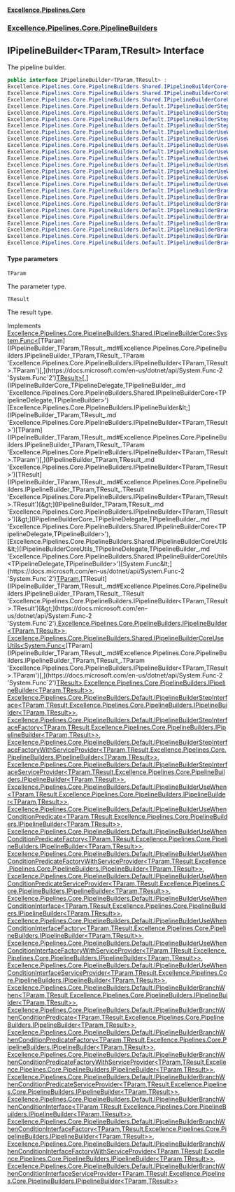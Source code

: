 #### [Excellence.Pipelines.Core](Excellence.Pipelines.md 'Excellence.Pipelines')
### [Excellence.Pipelines.Core.PipelineBuilders](Excellence.Pipelines.md#Excellence.Pipelines.Core.PipelineBuilders 'Excellence.Pipelines.Core.PipelineBuilders')

## IPipelineBuilder<TParam,TResult> Interface

The pipeline builder.

```csharp
public interface IPipelineBuilder<TParam,TResult> :
Excellence.Pipelines.Core.PipelineBuilders.Shared.IPipelineBuilderCore<System.Func<TParam, TResult>, Excellence.Pipelines.Core.PipelineBuilders.IPipelineBuilder<TParam, TResult>>,
Excellence.Pipelines.Core.PipelineBuilders.Shared.IPipelineBuilderCoreUtils<System.Func<TParam, TResult>, Excellence.Pipelines.Core.PipelineBuilders.IPipelineBuilder<TParam, TResult>>,
Excellence.Pipelines.Core.PipelineBuilders.Shared.IPipelineBuilderCoreUseUtils<System.Func<TParam, TResult>, Excellence.Pipelines.Core.PipelineBuilders.IPipelineBuilder<TParam, TResult>>,
Excellence.Pipelines.Core.PipelineBuilders.Default.IPipelineBuilderStepInterface<TParam, TResult, Excellence.Pipelines.Core.PipelineBuilders.IPipelineBuilder<TParam, TResult>>,
Excellence.Pipelines.Core.PipelineBuilders.Default.IPipelineBuilderStepInterfaceFactory<TParam, TResult, Excellence.Pipelines.Core.PipelineBuilders.IPipelineBuilder<TParam, TResult>>,
Excellence.Pipelines.Core.PipelineBuilders.Default.IPipelineBuilderStepInterfaceFactoryWithServiceProvider<TParam, TResult, Excellence.Pipelines.Core.PipelineBuilders.IPipelineBuilder<TParam, TResult>>,
Excellence.Pipelines.Core.PipelineBuilders.Default.IPipelineBuilderStepInterfaceServiceProvider<TParam, TResult, Excellence.Pipelines.Core.PipelineBuilders.IPipelineBuilder<TParam, TResult>>,
Excellence.Pipelines.Core.PipelineBuilders.Default.IPipelineBuilderUseWhen<TParam, TResult, Excellence.Pipelines.Core.PipelineBuilders.IPipelineBuilder<TParam, TResult>>,
Excellence.Pipelines.Core.PipelineBuilders.Default.IPipelineBuilderUseWhenConditionPredicate<TParam, TResult, Excellence.Pipelines.Core.PipelineBuilders.IPipelineBuilder<TParam, TResult>>,
Excellence.Pipelines.Core.PipelineBuilders.Default.IPipelineBuilderUseWhenConditionPredicateFactory<TParam, TResult, Excellence.Pipelines.Core.PipelineBuilders.IPipelineBuilder<TParam, TResult>>,
Excellence.Pipelines.Core.PipelineBuilders.Default.IPipelineBuilderUseWhenConditionPredicateFactoryWithServiceProvider<TParam, TResult, Excellence.Pipelines.Core.PipelineBuilders.IPipelineBuilder<TParam, TResult>>,
Excellence.Pipelines.Core.PipelineBuilders.Default.IPipelineBuilderUseWhenConditionPredicateServiceProvider<TParam, TResult, Excellence.Pipelines.Core.PipelineBuilders.IPipelineBuilder<TParam, TResult>>,
Excellence.Pipelines.Core.PipelineBuilders.Default.IPipelineBuilderUseWhenConditionInterface<TParam, TResult, Excellence.Pipelines.Core.PipelineBuilders.IPipelineBuilder<TParam, TResult>>,
Excellence.Pipelines.Core.PipelineBuilders.Default.IPipelineBuilderUseWhenConditionInterfaceFactory<TParam, TResult, Excellence.Pipelines.Core.PipelineBuilders.IPipelineBuilder<TParam, TResult>>,
Excellence.Pipelines.Core.PipelineBuilders.Default.IPipelineBuilderUseWhenConditionInterfaceFactoryWithServiceProvider<TParam, TResult, Excellence.Pipelines.Core.PipelineBuilders.IPipelineBuilder<TParam, TResult>>,
Excellence.Pipelines.Core.PipelineBuilders.Default.IPipelineBuilderUseWhenConditionInterfaceServiceProvider<TParam, TResult, Excellence.Pipelines.Core.PipelineBuilders.IPipelineBuilder<TParam, TResult>>,
Excellence.Pipelines.Core.PipelineBuilders.Default.IPipelineBuilderBranchWhen<TParam, TResult, Excellence.Pipelines.Core.PipelineBuilders.IPipelineBuilder<TParam, TResult>>,
Excellence.Pipelines.Core.PipelineBuilders.Default.IPipelineBuilderBranchWhenConditionPredicate<TParam, TResult, Excellence.Pipelines.Core.PipelineBuilders.IPipelineBuilder<TParam, TResult>>,
Excellence.Pipelines.Core.PipelineBuilders.Default.IPipelineBuilderBranchWhenConditionPredicateFactory<TParam, TResult, Excellence.Pipelines.Core.PipelineBuilders.IPipelineBuilder<TParam, TResult>>,
Excellence.Pipelines.Core.PipelineBuilders.Default.IPipelineBuilderBranchWhenConditionPredicateFactoryWithServiceProvider<TParam, TResult, Excellence.Pipelines.Core.PipelineBuilders.IPipelineBuilder<TParam, TResult>>,
Excellence.Pipelines.Core.PipelineBuilders.Default.IPipelineBuilderBranchWhenConditionPredicateServiceProvider<TParam, TResult, Excellence.Pipelines.Core.PipelineBuilders.IPipelineBuilder<TParam, TResult>>,
Excellence.Pipelines.Core.PipelineBuilders.Default.IPipelineBuilderBranchWhenConditionInterface<TParam, TResult, Excellence.Pipelines.Core.PipelineBuilders.IPipelineBuilder<TParam, TResult>>,
Excellence.Pipelines.Core.PipelineBuilders.Default.IPipelineBuilderBranchWhenConditionInterfaceFactory<TParam, TResult, Excellence.Pipelines.Core.PipelineBuilders.IPipelineBuilder<TParam, TResult>>,
Excellence.Pipelines.Core.PipelineBuilders.Default.IPipelineBuilderBranchWhenConditionInterfaceFactoryWithServiceProvider<TParam, TResult, Excellence.Pipelines.Core.PipelineBuilders.IPipelineBuilder<TParam, TResult>>,
Excellence.Pipelines.Core.PipelineBuilders.Default.IPipelineBuilderBranchWhenConditionInterfaceServiceProvider<TParam, TResult, Excellence.Pipelines.Core.PipelineBuilders.IPipelineBuilder<TParam, TResult>>
```
#### Type parameters

<a name='Excellence.Pipelines.Core.PipelineBuilders.IPipelineBuilder_TParam,TResult_.TParam'></a>

`TParam`

The parameter type.

<a name='Excellence.Pipelines.Core.PipelineBuilders.IPipelineBuilder_TParam,TResult_.TResult'></a>

`TResult`

The result type.

Implements [Excellence.Pipelines.Core.PipelineBuilders.Shared.IPipelineBuilderCore&lt;](IPipelineBuilderCore_TPipelineDelegate,TPipelineBuilder_.md 'Excellence.Pipelines.Core.PipelineBuilders.Shared.IPipelineBuilderCore<TPipelineDelegate,TPipelineBuilder>')[System.Func&lt;](https://docs.microsoft.com/en-us/dotnet/api/System.Func-2 'System.Func`2')[TParam](IPipelineBuilder_TParam,TResult_.md#Excellence.Pipelines.Core.PipelineBuilders.IPipelineBuilder_TParam,TResult_.TParam 'Excellence.Pipelines.Core.PipelineBuilders.IPipelineBuilder<TParam,TResult>.TParam')[,](https://docs.microsoft.com/en-us/dotnet/api/System.Func-2 'System.Func`2')[TResult](IPipelineBuilder_TParam,TResult_.md#Excellence.Pipelines.Core.PipelineBuilders.IPipelineBuilder_TParam,TResult_.TResult 'Excellence.Pipelines.Core.PipelineBuilders.IPipelineBuilder<TParam,TResult>.TResult')[&gt;](https://docs.microsoft.com/en-us/dotnet/api/System.Func-2 'System.Func`2')[,](IPipelineBuilderCore_TPipelineDelegate,TPipelineBuilder_.md 'Excellence.Pipelines.Core.PipelineBuilders.Shared.IPipelineBuilderCore<TPipelineDelegate,TPipelineBuilder>')[Excellence.Pipelines.Core.PipelineBuilders.IPipelineBuilder&lt;](IPipelineBuilder_TParam,TResult_.md 'Excellence.Pipelines.Core.PipelineBuilders.IPipelineBuilder<TParam,TResult>')[TParam](IPipelineBuilder_TParam,TResult_.md#Excellence.Pipelines.Core.PipelineBuilders.IPipelineBuilder_TParam,TResult_.TParam 'Excellence.Pipelines.Core.PipelineBuilders.IPipelineBuilder<TParam,TResult>.TParam')[,](IPipelineBuilder_TParam,TResult_.md 'Excellence.Pipelines.Core.PipelineBuilders.IPipelineBuilder<TParam,TResult>')[TResult](IPipelineBuilder_TParam,TResult_.md#Excellence.Pipelines.Core.PipelineBuilders.IPipelineBuilder_TParam,TResult_.TResult 'Excellence.Pipelines.Core.PipelineBuilders.IPipelineBuilder<TParam,TResult>.TResult')[&gt;](IPipelineBuilder_TParam,TResult_.md 'Excellence.Pipelines.Core.PipelineBuilders.IPipelineBuilder<TParam,TResult>')[&gt;](IPipelineBuilderCore_TPipelineDelegate,TPipelineBuilder_.md 'Excellence.Pipelines.Core.PipelineBuilders.Shared.IPipelineBuilderCore<TPipelineDelegate,TPipelineBuilder>'), [Excellence.Pipelines.Core.PipelineBuilders.Shared.IPipelineBuilderCoreUtils&lt;](IPipelineBuilderCoreUtils_TPipelineDelegate,TPipelineBuilder_.md 'Excellence.Pipelines.Core.PipelineBuilders.Shared.IPipelineBuilderCoreUtils<TPipelineDelegate,TPipelineBuilder>')[System.Func&lt;](https://docs.microsoft.com/en-us/dotnet/api/System.Func-2 'System.Func`2')[TParam](IPipelineBuilder_TParam,TResult_.md#Excellence.Pipelines.Core.PipelineBuilders.IPipelineBuilder_TParam,TResult_.TParam 'Excellence.Pipelines.Core.PipelineBuilders.IPipelineBuilder<TParam,TResult>.TParam')[,](https://docs.microsoft.com/en-us/dotnet/api/System.Func-2 'System.Func`2')[TResult](IPipelineBuilder_TParam,TResult_.md#Excellence.Pipelines.Core.PipelineBuilders.IPipelineBuilder_TParam,TResult_.TResult 'Excellence.Pipelines.Core.PipelineBuilders.IPipelineBuilder<TParam,TResult>.TResult')[&gt;](https://docs.microsoft.com/en-us/dotnet/api/System.Func-2 'System.Func`2')[,](IPipelineBuilderCoreUtils_TPipelineDelegate,TPipelineBuilder_.md 'Excellence.Pipelines.Core.PipelineBuilders.Shared.IPipelineBuilderCoreUtils<TPipelineDelegate,TPipelineBuilder>')[Excellence.Pipelines.Core.PipelineBuilders.IPipelineBuilder&lt;](IPipelineBuilder_TParam,TResult_.md 'Excellence.Pipelines.Core.PipelineBuilders.IPipelineBuilder<TParam,TResult>')[TParam](IPipelineBuilder_TParam,TResult_.md#Excellence.Pipelines.Core.PipelineBuilders.IPipelineBuilder_TParam,TResult_.TParam 'Excellence.Pipelines.Core.PipelineBuilders.IPipelineBuilder<TParam,TResult>.TParam')[,](IPipelineBuilder_TParam,TResult_.md 'Excellence.Pipelines.Core.PipelineBuilders.IPipelineBuilder<TParam,TResult>')[TResult](IPipelineBuilder_TParam,TResult_.md#Excellence.Pipelines.Core.PipelineBuilders.IPipelineBuilder_TParam,TResult_.TResult 'Excellence.Pipelines.Core.PipelineBuilders.IPipelineBuilder<TParam,TResult>.TResult')[&gt;](IPipelineBuilder_TParam,TResult_.md 'Excellence.Pipelines.Core.PipelineBuilders.IPipelineBuilder<TParam,TResult>')[&gt;](IPipelineBuilderCoreUtils_TPipelineDelegate,TPipelineBuilder_.md 'Excellence.Pipelines.Core.PipelineBuilders.Shared.IPipelineBuilderCoreUtils<TPipelineDelegate,TPipelineBuilder>'), [Excellence.Pipelines.Core.PipelineBuilders.Shared.IPipelineBuilderCoreUseUtils&lt;](IPipelineBuilderCoreUseUtils_TPipelineDelegate,TPipelineBuilder_.md 'Excellence.Pipelines.Core.PipelineBuilders.Shared.IPipelineBuilderCoreUseUtils<TPipelineDelegate,TPipelineBuilder>')[System.Func&lt;](https://docs.microsoft.com/en-us/dotnet/api/System.Func-2 'System.Func`2')[TParam](IPipelineBuilder_TParam,TResult_.md#Excellence.Pipelines.Core.PipelineBuilders.IPipelineBuilder_TParam,TResult_.TParam 'Excellence.Pipelines.Core.PipelineBuilders.IPipelineBuilder<TParam,TResult>.TParam')[,](https://docs.microsoft.com/en-us/dotnet/api/System.Func-2 'System.Func`2')[TResult](IPipelineBuilder_TParam,TResult_.md#Excellence.Pipelines.Core.PipelineBuilders.IPipelineBuilder_TParam,TResult_.TResult 'Excellence.Pipelines.Core.PipelineBuilders.IPipelineBuilder<TParam,TResult>.TResult')[&gt;](https://docs.microsoft.com/en-us/dotnet/api/System.Func-2 'System.Func`2')[,](IPipelineBuilderCoreUseUtils_TPipelineDelegate,TPipelineBuilder_.md 'Excellence.Pipelines.Core.PipelineBuilders.Shared.IPipelineBuilderCoreUseUtils<TPipelineDelegate,TPipelineBuilder>')[Excellence.Pipelines.Core.PipelineBuilders.IPipelineBuilder&lt;](IPipelineBuilder_TParam,TResult_.md 'Excellence.Pipelines.Core.PipelineBuilders.IPipelineBuilder<TParam,TResult>')[TParam](IPipelineBuilder_TParam,TResult_.md#Excellence.Pipelines.Core.PipelineBuilders.IPipelineBuilder_TParam,TResult_.TParam 'Excellence.Pipelines.Core.PipelineBuilders.IPipelineBuilder<TParam,TResult>.TParam')[,](IPipelineBuilder_TParam,TResult_.md 'Excellence.Pipelines.Core.PipelineBuilders.IPipelineBuilder<TParam,TResult>')[TResult](IPipelineBuilder_TParam,TResult_.md#Excellence.Pipelines.Core.PipelineBuilders.IPipelineBuilder_TParam,TResult_.TResult 'Excellence.Pipelines.Core.PipelineBuilders.IPipelineBuilder<TParam,TResult>.TResult')[&gt;](IPipelineBuilder_TParam,TResult_.md 'Excellence.Pipelines.Core.PipelineBuilders.IPipelineBuilder<TParam,TResult>')[&gt;](IPipelineBuilderCoreUseUtils_TPipelineDelegate,TPipelineBuilder_.md 'Excellence.Pipelines.Core.PipelineBuilders.Shared.IPipelineBuilderCoreUseUtils<TPipelineDelegate,TPipelineBuilder>'), [Excellence.Pipelines.Core.PipelineBuilders.Default.IPipelineBuilderStepInterface&lt;](IPipelineBuilderStepInterface_TParam,TResult,TPipelineBuilder_.md 'Excellence.Pipelines.Core.PipelineBuilders.Default.IPipelineBuilderStepInterface<TParam,TResult,TPipelineBuilder>')[TParam](IPipelineBuilder_TParam,TResult_.md#Excellence.Pipelines.Core.PipelineBuilders.IPipelineBuilder_TParam,TResult_.TParam 'Excellence.Pipelines.Core.PipelineBuilders.IPipelineBuilder<TParam,TResult>.TParam')[,](IPipelineBuilderStepInterface_TParam,TResult,TPipelineBuilder_.md 'Excellence.Pipelines.Core.PipelineBuilders.Default.IPipelineBuilderStepInterface<TParam,TResult,TPipelineBuilder>')[TResult](IPipelineBuilder_TParam,TResult_.md#Excellence.Pipelines.Core.PipelineBuilders.IPipelineBuilder_TParam,TResult_.TResult 'Excellence.Pipelines.Core.PipelineBuilders.IPipelineBuilder<TParam,TResult>.TResult')[,](IPipelineBuilderStepInterface_TParam,TResult,TPipelineBuilder_.md 'Excellence.Pipelines.Core.PipelineBuilders.Default.IPipelineBuilderStepInterface<TParam,TResult,TPipelineBuilder>')[Excellence.Pipelines.Core.PipelineBuilders.IPipelineBuilder&lt;](IPipelineBuilder_TParam,TResult_.md 'Excellence.Pipelines.Core.PipelineBuilders.IPipelineBuilder<TParam,TResult>')[TParam](IPipelineBuilder_TParam,TResult_.md#Excellence.Pipelines.Core.PipelineBuilders.IPipelineBuilder_TParam,TResult_.TParam 'Excellence.Pipelines.Core.PipelineBuilders.IPipelineBuilder<TParam,TResult>.TParam')[,](IPipelineBuilder_TParam,TResult_.md 'Excellence.Pipelines.Core.PipelineBuilders.IPipelineBuilder<TParam,TResult>')[TResult](IPipelineBuilder_TParam,TResult_.md#Excellence.Pipelines.Core.PipelineBuilders.IPipelineBuilder_TParam,TResult_.TResult 'Excellence.Pipelines.Core.PipelineBuilders.IPipelineBuilder<TParam,TResult>.TResult')[&gt;](IPipelineBuilder_TParam,TResult_.md 'Excellence.Pipelines.Core.PipelineBuilders.IPipelineBuilder<TParam,TResult>')[&gt;](IPipelineBuilderStepInterface_TParam,TResult,TPipelineBuilder_.md 'Excellence.Pipelines.Core.PipelineBuilders.Default.IPipelineBuilderStepInterface<TParam,TResult,TPipelineBuilder>'), [Excellence.Pipelines.Core.PipelineBuilders.Default.IPipelineBuilderStepInterfaceFactory&lt;](IPipelineBuilderStepInterfaceFactory_TParam,TResult,TPipelineBuilder_.md 'Excellence.Pipelines.Core.PipelineBuilders.Default.IPipelineBuilderStepInterfaceFactory<TParam,TResult,TPipelineBuilder>')[TParam](IPipelineBuilder_TParam,TResult_.md#Excellence.Pipelines.Core.PipelineBuilders.IPipelineBuilder_TParam,TResult_.TParam 'Excellence.Pipelines.Core.PipelineBuilders.IPipelineBuilder<TParam,TResult>.TParam')[,](IPipelineBuilderStepInterfaceFactory_TParam,TResult,TPipelineBuilder_.md 'Excellence.Pipelines.Core.PipelineBuilders.Default.IPipelineBuilderStepInterfaceFactory<TParam,TResult,TPipelineBuilder>')[TResult](IPipelineBuilder_TParam,TResult_.md#Excellence.Pipelines.Core.PipelineBuilders.IPipelineBuilder_TParam,TResult_.TResult 'Excellence.Pipelines.Core.PipelineBuilders.IPipelineBuilder<TParam,TResult>.TResult')[,](IPipelineBuilderStepInterfaceFactory_TParam,TResult,TPipelineBuilder_.md 'Excellence.Pipelines.Core.PipelineBuilders.Default.IPipelineBuilderStepInterfaceFactory<TParam,TResult,TPipelineBuilder>')[Excellence.Pipelines.Core.PipelineBuilders.IPipelineBuilder&lt;](IPipelineBuilder_TParam,TResult_.md 'Excellence.Pipelines.Core.PipelineBuilders.IPipelineBuilder<TParam,TResult>')[TParam](IPipelineBuilder_TParam,TResult_.md#Excellence.Pipelines.Core.PipelineBuilders.IPipelineBuilder_TParam,TResult_.TParam 'Excellence.Pipelines.Core.PipelineBuilders.IPipelineBuilder<TParam,TResult>.TParam')[,](IPipelineBuilder_TParam,TResult_.md 'Excellence.Pipelines.Core.PipelineBuilders.IPipelineBuilder<TParam,TResult>')[TResult](IPipelineBuilder_TParam,TResult_.md#Excellence.Pipelines.Core.PipelineBuilders.IPipelineBuilder_TParam,TResult_.TResult 'Excellence.Pipelines.Core.PipelineBuilders.IPipelineBuilder<TParam,TResult>.TResult')[&gt;](IPipelineBuilder_TParam,TResult_.md 'Excellence.Pipelines.Core.PipelineBuilders.IPipelineBuilder<TParam,TResult>')[&gt;](IPipelineBuilderStepInterfaceFactory_TParam,TResult,TPipelineBuilder_.md 'Excellence.Pipelines.Core.PipelineBuilders.Default.IPipelineBuilderStepInterfaceFactory<TParam,TResult,TPipelineBuilder>'), [Excellence.Pipelines.Core.PipelineBuilders.Default.IPipelineBuilderStepInterfaceFactoryWithServiceProvider&lt;](IPipelineBuilderStepInterfaceFactoryWithServiceProvider_TParam,TResult,TPipelineBuilder_.md 'Excellence.Pipelines.Core.PipelineBuilders.Default.IPipelineBuilderStepInterfaceFactoryWithServiceProvider<TParam,TResult,TPipelineBuilder>')[TParam](IPipelineBuilder_TParam,TResult_.md#Excellence.Pipelines.Core.PipelineBuilders.IPipelineBuilder_TParam,TResult_.TParam 'Excellence.Pipelines.Core.PipelineBuilders.IPipelineBuilder<TParam,TResult>.TParam')[,](IPipelineBuilderStepInterfaceFactoryWithServiceProvider_TParam,TResult,TPipelineBuilder_.md 'Excellence.Pipelines.Core.PipelineBuilders.Default.IPipelineBuilderStepInterfaceFactoryWithServiceProvider<TParam,TResult,TPipelineBuilder>')[TResult](IPipelineBuilder_TParam,TResult_.md#Excellence.Pipelines.Core.PipelineBuilders.IPipelineBuilder_TParam,TResult_.TResult 'Excellence.Pipelines.Core.PipelineBuilders.IPipelineBuilder<TParam,TResult>.TResult')[,](IPipelineBuilderStepInterfaceFactoryWithServiceProvider_TParam,TResult,TPipelineBuilder_.md 'Excellence.Pipelines.Core.PipelineBuilders.Default.IPipelineBuilderStepInterfaceFactoryWithServiceProvider<TParam,TResult,TPipelineBuilder>')[Excellence.Pipelines.Core.PipelineBuilders.IPipelineBuilder&lt;](IPipelineBuilder_TParam,TResult_.md 'Excellence.Pipelines.Core.PipelineBuilders.IPipelineBuilder<TParam,TResult>')[TParam](IPipelineBuilder_TParam,TResult_.md#Excellence.Pipelines.Core.PipelineBuilders.IPipelineBuilder_TParam,TResult_.TParam 'Excellence.Pipelines.Core.PipelineBuilders.IPipelineBuilder<TParam,TResult>.TParam')[,](IPipelineBuilder_TParam,TResult_.md 'Excellence.Pipelines.Core.PipelineBuilders.IPipelineBuilder<TParam,TResult>')[TResult](IPipelineBuilder_TParam,TResult_.md#Excellence.Pipelines.Core.PipelineBuilders.IPipelineBuilder_TParam,TResult_.TResult 'Excellence.Pipelines.Core.PipelineBuilders.IPipelineBuilder<TParam,TResult>.TResult')[&gt;](IPipelineBuilder_TParam,TResult_.md 'Excellence.Pipelines.Core.PipelineBuilders.IPipelineBuilder<TParam,TResult>')[&gt;](IPipelineBuilderStepInterfaceFactoryWithServiceProvider_TParam,TResult,TPipelineBuilder_.md 'Excellence.Pipelines.Core.PipelineBuilders.Default.IPipelineBuilderStepInterfaceFactoryWithServiceProvider<TParam,TResult,TPipelineBuilder>'), [Excellence.Pipelines.Core.PipelineBuilders.Default.IPipelineBuilderStepInterfaceServiceProvider&lt;](IPipelineBuilderStepInterfaceServiceProvider_TParam,TResult,TPipelineBuilder_.md 'Excellence.Pipelines.Core.PipelineBuilders.Default.IPipelineBuilderStepInterfaceServiceProvider<TParam,TResult,TPipelineBuilder>')[TParam](IPipelineBuilder_TParam,TResult_.md#Excellence.Pipelines.Core.PipelineBuilders.IPipelineBuilder_TParam,TResult_.TParam 'Excellence.Pipelines.Core.PipelineBuilders.IPipelineBuilder<TParam,TResult>.TParam')[,](IPipelineBuilderStepInterfaceServiceProvider_TParam,TResult,TPipelineBuilder_.md 'Excellence.Pipelines.Core.PipelineBuilders.Default.IPipelineBuilderStepInterfaceServiceProvider<TParam,TResult,TPipelineBuilder>')[TResult](IPipelineBuilder_TParam,TResult_.md#Excellence.Pipelines.Core.PipelineBuilders.IPipelineBuilder_TParam,TResult_.TResult 'Excellence.Pipelines.Core.PipelineBuilders.IPipelineBuilder<TParam,TResult>.TResult')[,](IPipelineBuilderStepInterfaceServiceProvider_TParam,TResult,TPipelineBuilder_.md 'Excellence.Pipelines.Core.PipelineBuilders.Default.IPipelineBuilderStepInterfaceServiceProvider<TParam,TResult,TPipelineBuilder>')[Excellence.Pipelines.Core.PipelineBuilders.IPipelineBuilder&lt;](IPipelineBuilder_TParam,TResult_.md 'Excellence.Pipelines.Core.PipelineBuilders.IPipelineBuilder<TParam,TResult>')[TParam](IPipelineBuilder_TParam,TResult_.md#Excellence.Pipelines.Core.PipelineBuilders.IPipelineBuilder_TParam,TResult_.TParam 'Excellence.Pipelines.Core.PipelineBuilders.IPipelineBuilder<TParam,TResult>.TParam')[,](IPipelineBuilder_TParam,TResult_.md 'Excellence.Pipelines.Core.PipelineBuilders.IPipelineBuilder<TParam,TResult>')[TResult](IPipelineBuilder_TParam,TResult_.md#Excellence.Pipelines.Core.PipelineBuilders.IPipelineBuilder_TParam,TResult_.TResult 'Excellence.Pipelines.Core.PipelineBuilders.IPipelineBuilder<TParam,TResult>.TResult')[&gt;](IPipelineBuilder_TParam,TResult_.md 'Excellence.Pipelines.Core.PipelineBuilders.IPipelineBuilder<TParam,TResult>')[&gt;](IPipelineBuilderStepInterfaceServiceProvider_TParam,TResult,TPipelineBuilder_.md 'Excellence.Pipelines.Core.PipelineBuilders.Default.IPipelineBuilderStepInterfaceServiceProvider<TParam,TResult,TPipelineBuilder>'), [Excellence.Pipelines.Core.PipelineBuilders.Default.IPipelineBuilderUseWhen&lt;](IPipelineBuilderUseWhen_TParam,TResult,TPipelineBuilder_.md 'Excellence.Pipelines.Core.PipelineBuilders.Default.IPipelineBuilderUseWhen<TParam,TResult,TPipelineBuilder>')[TParam](IPipelineBuilder_TParam,TResult_.md#Excellence.Pipelines.Core.PipelineBuilders.IPipelineBuilder_TParam,TResult_.TParam 'Excellence.Pipelines.Core.PipelineBuilders.IPipelineBuilder<TParam,TResult>.TParam')[,](IPipelineBuilderUseWhen_TParam,TResult,TPipelineBuilder_.md 'Excellence.Pipelines.Core.PipelineBuilders.Default.IPipelineBuilderUseWhen<TParam,TResult,TPipelineBuilder>')[TResult](IPipelineBuilder_TParam,TResult_.md#Excellence.Pipelines.Core.PipelineBuilders.IPipelineBuilder_TParam,TResult_.TResult 'Excellence.Pipelines.Core.PipelineBuilders.IPipelineBuilder<TParam,TResult>.TResult')[,](IPipelineBuilderUseWhen_TParam,TResult,TPipelineBuilder_.md 'Excellence.Pipelines.Core.PipelineBuilders.Default.IPipelineBuilderUseWhen<TParam,TResult,TPipelineBuilder>')[Excellence.Pipelines.Core.PipelineBuilders.IPipelineBuilder&lt;](IPipelineBuilder_TParam,TResult_.md 'Excellence.Pipelines.Core.PipelineBuilders.IPipelineBuilder<TParam,TResult>')[TParam](IPipelineBuilder_TParam,TResult_.md#Excellence.Pipelines.Core.PipelineBuilders.IPipelineBuilder_TParam,TResult_.TParam 'Excellence.Pipelines.Core.PipelineBuilders.IPipelineBuilder<TParam,TResult>.TParam')[,](IPipelineBuilder_TParam,TResult_.md 'Excellence.Pipelines.Core.PipelineBuilders.IPipelineBuilder<TParam,TResult>')[TResult](IPipelineBuilder_TParam,TResult_.md#Excellence.Pipelines.Core.PipelineBuilders.IPipelineBuilder_TParam,TResult_.TResult 'Excellence.Pipelines.Core.PipelineBuilders.IPipelineBuilder<TParam,TResult>.TResult')[&gt;](IPipelineBuilder_TParam,TResult_.md 'Excellence.Pipelines.Core.PipelineBuilders.IPipelineBuilder<TParam,TResult>')[&gt;](IPipelineBuilderUseWhen_TParam,TResult,TPipelineBuilder_.md 'Excellence.Pipelines.Core.PipelineBuilders.Default.IPipelineBuilderUseWhen<TParam,TResult,TPipelineBuilder>'), [Excellence.Pipelines.Core.PipelineBuilders.Default.IPipelineBuilderUseWhenConditionPredicate&lt;](IPipelineBuilderUseWhenConditionPredicate_TParam,TResult,TPipelineBuilder_.md 'Excellence.Pipelines.Core.PipelineBuilders.Default.IPipelineBuilderUseWhenConditionPredicate<TParam,TResult,TPipelineBuilder>')[TParam](IPipelineBuilder_TParam,TResult_.md#Excellence.Pipelines.Core.PipelineBuilders.IPipelineBuilder_TParam,TResult_.TParam 'Excellence.Pipelines.Core.PipelineBuilders.IPipelineBuilder<TParam,TResult>.TParam')[,](IPipelineBuilderUseWhenConditionPredicate_TParam,TResult,TPipelineBuilder_.md 'Excellence.Pipelines.Core.PipelineBuilders.Default.IPipelineBuilderUseWhenConditionPredicate<TParam,TResult,TPipelineBuilder>')[TResult](IPipelineBuilder_TParam,TResult_.md#Excellence.Pipelines.Core.PipelineBuilders.IPipelineBuilder_TParam,TResult_.TResult 'Excellence.Pipelines.Core.PipelineBuilders.IPipelineBuilder<TParam,TResult>.TResult')[,](IPipelineBuilderUseWhenConditionPredicate_TParam,TResult,TPipelineBuilder_.md 'Excellence.Pipelines.Core.PipelineBuilders.Default.IPipelineBuilderUseWhenConditionPredicate<TParam,TResult,TPipelineBuilder>')[Excellence.Pipelines.Core.PipelineBuilders.IPipelineBuilder&lt;](IPipelineBuilder_TParam,TResult_.md 'Excellence.Pipelines.Core.PipelineBuilders.IPipelineBuilder<TParam,TResult>')[TParam](IPipelineBuilder_TParam,TResult_.md#Excellence.Pipelines.Core.PipelineBuilders.IPipelineBuilder_TParam,TResult_.TParam 'Excellence.Pipelines.Core.PipelineBuilders.IPipelineBuilder<TParam,TResult>.TParam')[,](IPipelineBuilder_TParam,TResult_.md 'Excellence.Pipelines.Core.PipelineBuilders.IPipelineBuilder<TParam,TResult>')[TResult](IPipelineBuilder_TParam,TResult_.md#Excellence.Pipelines.Core.PipelineBuilders.IPipelineBuilder_TParam,TResult_.TResult 'Excellence.Pipelines.Core.PipelineBuilders.IPipelineBuilder<TParam,TResult>.TResult')[&gt;](IPipelineBuilder_TParam,TResult_.md 'Excellence.Pipelines.Core.PipelineBuilders.IPipelineBuilder<TParam,TResult>')[&gt;](IPipelineBuilderUseWhenConditionPredicate_TParam,TResult,TPipelineBuilder_.md 'Excellence.Pipelines.Core.PipelineBuilders.Default.IPipelineBuilderUseWhenConditionPredicate<TParam,TResult,TPipelineBuilder>'), [Excellence.Pipelines.Core.PipelineBuilders.Default.IPipelineBuilderUseWhenConditionPredicateFactory&lt;](IPipelineBuilderUseWhenConditionPredicateFactory_TParam,TResult,TPipelineBuilder_.md 'Excellence.Pipelines.Core.PipelineBuilders.Default.IPipelineBuilderUseWhenConditionPredicateFactory<TParam,TResult,TPipelineBuilder>')[TParam](IPipelineBuilder_TParam,TResult_.md#Excellence.Pipelines.Core.PipelineBuilders.IPipelineBuilder_TParam,TResult_.TParam 'Excellence.Pipelines.Core.PipelineBuilders.IPipelineBuilder<TParam,TResult>.TParam')[,](IPipelineBuilderUseWhenConditionPredicateFactory_TParam,TResult,TPipelineBuilder_.md 'Excellence.Pipelines.Core.PipelineBuilders.Default.IPipelineBuilderUseWhenConditionPredicateFactory<TParam,TResult,TPipelineBuilder>')[TResult](IPipelineBuilder_TParam,TResult_.md#Excellence.Pipelines.Core.PipelineBuilders.IPipelineBuilder_TParam,TResult_.TResult 'Excellence.Pipelines.Core.PipelineBuilders.IPipelineBuilder<TParam,TResult>.TResult')[,](IPipelineBuilderUseWhenConditionPredicateFactory_TParam,TResult,TPipelineBuilder_.md 'Excellence.Pipelines.Core.PipelineBuilders.Default.IPipelineBuilderUseWhenConditionPredicateFactory<TParam,TResult,TPipelineBuilder>')[Excellence.Pipelines.Core.PipelineBuilders.IPipelineBuilder&lt;](IPipelineBuilder_TParam,TResult_.md 'Excellence.Pipelines.Core.PipelineBuilders.IPipelineBuilder<TParam,TResult>')[TParam](IPipelineBuilder_TParam,TResult_.md#Excellence.Pipelines.Core.PipelineBuilders.IPipelineBuilder_TParam,TResult_.TParam 'Excellence.Pipelines.Core.PipelineBuilders.IPipelineBuilder<TParam,TResult>.TParam')[,](IPipelineBuilder_TParam,TResult_.md 'Excellence.Pipelines.Core.PipelineBuilders.IPipelineBuilder<TParam,TResult>')[TResult](IPipelineBuilder_TParam,TResult_.md#Excellence.Pipelines.Core.PipelineBuilders.IPipelineBuilder_TParam,TResult_.TResult 'Excellence.Pipelines.Core.PipelineBuilders.IPipelineBuilder<TParam,TResult>.TResult')[&gt;](IPipelineBuilder_TParam,TResult_.md 'Excellence.Pipelines.Core.PipelineBuilders.IPipelineBuilder<TParam,TResult>')[&gt;](IPipelineBuilderUseWhenConditionPredicateFactory_TParam,TResult,TPipelineBuilder_.md 'Excellence.Pipelines.Core.PipelineBuilders.Default.IPipelineBuilderUseWhenConditionPredicateFactory<TParam,TResult,TPipelineBuilder>'), [Excellence.Pipelines.Core.PipelineBuilders.Default.IPipelineBuilderUseWhenConditionPredicateFactoryWithServiceProvider&lt;](IPipelineBuilderUseWhenConditionPredicateFactoryWithServiceProvider_TParam,TResult,TPipelineBuilder_.md 'Excellence.Pipelines.Core.PipelineBuilders.Default.IPipelineBuilderUseWhenConditionPredicateFactoryWithServiceProvider<TParam,TResult,TPipelineBuilder>')[TParam](IPipelineBuilder_TParam,TResult_.md#Excellence.Pipelines.Core.PipelineBuilders.IPipelineBuilder_TParam,TResult_.TParam 'Excellence.Pipelines.Core.PipelineBuilders.IPipelineBuilder<TParam,TResult>.TParam')[,](IPipelineBuilderUseWhenConditionPredicateFactoryWithServiceProvider_TParam,TResult,TPipelineBuilder_.md 'Excellence.Pipelines.Core.PipelineBuilders.Default.IPipelineBuilderUseWhenConditionPredicateFactoryWithServiceProvider<TParam,TResult,TPipelineBuilder>')[TResult](IPipelineBuilder_TParam,TResult_.md#Excellence.Pipelines.Core.PipelineBuilders.IPipelineBuilder_TParam,TResult_.TResult 'Excellence.Pipelines.Core.PipelineBuilders.IPipelineBuilder<TParam,TResult>.TResult')[,](IPipelineBuilderUseWhenConditionPredicateFactoryWithServiceProvider_TParam,TResult,TPipelineBuilder_.md 'Excellence.Pipelines.Core.PipelineBuilders.Default.IPipelineBuilderUseWhenConditionPredicateFactoryWithServiceProvider<TParam,TResult,TPipelineBuilder>')[Excellence.Pipelines.Core.PipelineBuilders.IPipelineBuilder&lt;](IPipelineBuilder_TParam,TResult_.md 'Excellence.Pipelines.Core.PipelineBuilders.IPipelineBuilder<TParam,TResult>')[TParam](IPipelineBuilder_TParam,TResult_.md#Excellence.Pipelines.Core.PipelineBuilders.IPipelineBuilder_TParam,TResult_.TParam 'Excellence.Pipelines.Core.PipelineBuilders.IPipelineBuilder<TParam,TResult>.TParam')[,](IPipelineBuilder_TParam,TResult_.md 'Excellence.Pipelines.Core.PipelineBuilders.IPipelineBuilder<TParam,TResult>')[TResult](IPipelineBuilder_TParam,TResult_.md#Excellence.Pipelines.Core.PipelineBuilders.IPipelineBuilder_TParam,TResult_.TResult 'Excellence.Pipelines.Core.PipelineBuilders.IPipelineBuilder<TParam,TResult>.TResult')[&gt;](IPipelineBuilder_TParam,TResult_.md 'Excellence.Pipelines.Core.PipelineBuilders.IPipelineBuilder<TParam,TResult>')[&gt;](IPipelineBuilderUseWhenConditionPredicateFactoryWithServiceProvider_TParam,TResult,TPipelineBuilder_.md 'Excellence.Pipelines.Core.PipelineBuilders.Default.IPipelineBuilderUseWhenConditionPredicateFactoryWithServiceProvider<TParam,TResult,TPipelineBuilder>'), [Excellence.Pipelines.Core.PipelineBuilders.Default.IPipelineBuilderUseWhenConditionPredicateServiceProvider&lt;](IPipelineBuilderUseWhenConditionPredicateServiceProvider_TParam,TResult,TPipelineBuilder_.md 'Excellence.Pipelines.Core.PipelineBuilders.Default.IPipelineBuilderUseWhenConditionPredicateServiceProvider<TParam,TResult,TPipelineBuilder>')[TParam](IPipelineBuilder_TParam,TResult_.md#Excellence.Pipelines.Core.PipelineBuilders.IPipelineBuilder_TParam,TResult_.TParam 'Excellence.Pipelines.Core.PipelineBuilders.IPipelineBuilder<TParam,TResult>.TParam')[,](IPipelineBuilderUseWhenConditionPredicateServiceProvider_TParam,TResult,TPipelineBuilder_.md 'Excellence.Pipelines.Core.PipelineBuilders.Default.IPipelineBuilderUseWhenConditionPredicateServiceProvider<TParam,TResult,TPipelineBuilder>')[TResult](IPipelineBuilder_TParam,TResult_.md#Excellence.Pipelines.Core.PipelineBuilders.IPipelineBuilder_TParam,TResult_.TResult 'Excellence.Pipelines.Core.PipelineBuilders.IPipelineBuilder<TParam,TResult>.TResult')[,](IPipelineBuilderUseWhenConditionPredicateServiceProvider_TParam,TResult,TPipelineBuilder_.md 'Excellence.Pipelines.Core.PipelineBuilders.Default.IPipelineBuilderUseWhenConditionPredicateServiceProvider<TParam,TResult,TPipelineBuilder>')[Excellence.Pipelines.Core.PipelineBuilders.IPipelineBuilder&lt;](IPipelineBuilder_TParam,TResult_.md 'Excellence.Pipelines.Core.PipelineBuilders.IPipelineBuilder<TParam,TResult>')[TParam](IPipelineBuilder_TParam,TResult_.md#Excellence.Pipelines.Core.PipelineBuilders.IPipelineBuilder_TParam,TResult_.TParam 'Excellence.Pipelines.Core.PipelineBuilders.IPipelineBuilder<TParam,TResult>.TParam')[,](IPipelineBuilder_TParam,TResult_.md 'Excellence.Pipelines.Core.PipelineBuilders.IPipelineBuilder<TParam,TResult>')[TResult](IPipelineBuilder_TParam,TResult_.md#Excellence.Pipelines.Core.PipelineBuilders.IPipelineBuilder_TParam,TResult_.TResult 'Excellence.Pipelines.Core.PipelineBuilders.IPipelineBuilder<TParam,TResult>.TResult')[&gt;](IPipelineBuilder_TParam,TResult_.md 'Excellence.Pipelines.Core.PipelineBuilders.IPipelineBuilder<TParam,TResult>')[&gt;](IPipelineBuilderUseWhenConditionPredicateServiceProvider_TParam,TResult,TPipelineBuilder_.md 'Excellence.Pipelines.Core.PipelineBuilders.Default.IPipelineBuilderUseWhenConditionPredicateServiceProvider<TParam,TResult,TPipelineBuilder>'), [Excellence.Pipelines.Core.PipelineBuilders.Default.IPipelineBuilderUseWhenConditionInterface&lt;](IPipelineBuilderUseWhenConditionInterface_TParam,TResult,TPipelineBuilder_.md 'Excellence.Pipelines.Core.PipelineBuilders.Default.IPipelineBuilderUseWhenConditionInterface<TParam,TResult,TPipelineBuilder>')[TParam](IPipelineBuilder_TParam,TResult_.md#Excellence.Pipelines.Core.PipelineBuilders.IPipelineBuilder_TParam,TResult_.TParam 'Excellence.Pipelines.Core.PipelineBuilders.IPipelineBuilder<TParam,TResult>.TParam')[,](IPipelineBuilderUseWhenConditionInterface_TParam,TResult,TPipelineBuilder_.md 'Excellence.Pipelines.Core.PipelineBuilders.Default.IPipelineBuilderUseWhenConditionInterface<TParam,TResult,TPipelineBuilder>')[TResult](IPipelineBuilder_TParam,TResult_.md#Excellence.Pipelines.Core.PipelineBuilders.IPipelineBuilder_TParam,TResult_.TResult 'Excellence.Pipelines.Core.PipelineBuilders.IPipelineBuilder<TParam,TResult>.TResult')[,](IPipelineBuilderUseWhenConditionInterface_TParam,TResult,TPipelineBuilder_.md 'Excellence.Pipelines.Core.PipelineBuilders.Default.IPipelineBuilderUseWhenConditionInterface<TParam,TResult,TPipelineBuilder>')[Excellence.Pipelines.Core.PipelineBuilders.IPipelineBuilder&lt;](IPipelineBuilder_TParam,TResult_.md 'Excellence.Pipelines.Core.PipelineBuilders.IPipelineBuilder<TParam,TResult>')[TParam](IPipelineBuilder_TParam,TResult_.md#Excellence.Pipelines.Core.PipelineBuilders.IPipelineBuilder_TParam,TResult_.TParam 'Excellence.Pipelines.Core.PipelineBuilders.IPipelineBuilder<TParam,TResult>.TParam')[,](IPipelineBuilder_TParam,TResult_.md 'Excellence.Pipelines.Core.PipelineBuilders.IPipelineBuilder<TParam,TResult>')[TResult](IPipelineBuilder_TParam,TResult_.md#Excellence.Pipelines.Core.PipelineBuilders.IPipelineBuilder_TParam,TResult_.TResult 'Excellence.Pipelines.Core.PipelineBuilders.IPipelineBuilder<TParam,TResult>.TResult')[&gt;](IPipelineBuilder_TParam,TResult_.md 'Excellence.Pipelines.Core.PipelineBuilders.IPipelineBuilder<TParam,TResult>')[&gt;](IPipelineBuilderUseWhenConditionInterface_TParam,TResult,TPipelineBuilder_.md 'Excellence.Pipelines.Core.PipelineBuilders.Default.IPipelineBuilderUseWhenConditionInterface<TParam,TResult,TPipelineBuilder>'), [Excellence.Pipelines.Core.PipelineBuilders.Default.IPipelineBuilderUseWhenConditionInterfaceFactory&lt;](IPipelineBuilderUseWhenConditionInterfaceFactory_TParam,TResult,TPipelineBuilder_.md 'Excellence.Pipelines.Core.PipelineBuilders.Default.IPipelineBuilderUseWhenConditionInterfaceFactory<TParam,TResult,TPipelineBuilder>')[TParam](IPipelineBuilder_TParam,TResult_.md#Excellence.Pipelines.Core.PipelineBuilders.IPipelineBuilder_TParam,TResult_.TParam 'Excellence.Pipelines.Core.PipelineBuilders.IPipelineBuilder<TParam,TResult>.TParam')[,](IPipelineBuilderUseWhenConditionInterfaceFactory_TParam,TResult,TPipelineBuilder_.md 'Excellence.Pipelines.Core.PipelineBuilders.Default.IPipelineBuilderUseWhenConditionInterfaceFactory<TParam,TResult,TPipelineBuilder>')[TResult](IPipelineBuilder_TParam,TResult_.md#Excellence.Pipelines.Core.PipelineBuilders.IPipelineBuilder_TParam,TResult_.TResult 'Excellence.Pipelines.Core.PipelineBuilders.IPipelineBuilder<TParam,TResult>.TResult')[,](IPipelineBuilderUseWhenConditionInterfaceFactory_TParam,TResult,TPipelineBuilder_.md 'Excellence.Pipelines.Core.PipelineBuilders.Default.IPipelineBuilderUseWhenConditionInterfaceFactory<TParam,TResult,TPipelineBuilder>')[Excellence.Pipelines.Core.PipelineBuilders.IPipelineBuilder&lt;](IPipelineBuilder_TParam,TResult_.md 'Excellence.Pipelines.Core.PipelineBuilders.IPipelineBuilder<TParam,TResult>')[TParam](IPipelineBuilder_TParam,TResult_.md#Excellence.Pipelines.Core.PipelineBuilders.IPipelineBuilder_TParam,TResult_.TParam 'Excellence.Pipelines.Core.PipelineBuilders.IPipelineBuilder<TParam,TResult>.TParam')[,](IPipelineBuilder_TParam,TResult_.md 'Excellence.Pipelines.Core.PipelineBuilders.IPipelineBuilder<TParam,TResult>')[TResult](IPipelineBuilder_TParam,TResult_.md#Excellence.Pipelines.Core.PipelineBuilders.IPipelineBuilder_TParam,TResult_.TResult 'Excellence.Pipelines.Core.PipelineBuilders.IPipelineBuilder<TParam,TResult>.TResult')[&gt;](IPipelineBuilder_TParam,TResult_.md 'Excellence.Pipelines.Core.PipelineBuilders.IPipelineBuilder<TParam,TResult>')[&gt;](IPipelineBuilderUseWhenConditionInterfaceFactory_TParam,TResult,TPipelineBuilder_.md 'Excellence.Pipelines.Core.PipelineBuilders.Default.IPipelineBuilderUseWhenConditionInterfaceFactory<TParam,TResult,TPipelineBuilder>'), [Excellence.Pipelines.Core.PipelineBuilders.Default.IPipelineBuilderUseWhenConditionInterfaceFactoryWithServiceProvider&lt;](IPipelineBuilderUseWhenConditionInterfaceFactoryWithServiceProvider_TParam,TResult,TPipelineBuilder_.md 'Excellence.Pipelines.Core.PipelineBuilders.Default.IPipelineBuilderUseWhenConditionInterfaceFactoryWithServiceProvider<TParam,TResult,TPipelineBuilder>')[TParam](IPipelineBuilder_TParam,TResult_.md#Excellence.Pipelines.Core.PipelineBuilders.IPipelineBuilder_TParam,TResult_.TParam 'Excellence.Pipelines.Core.PipelineBuilders.IPipelineBuilder<TParam,TResult>.TParam')[,](IPipelineBuilderUseWhenConditionInterfaceFactoryWithServiceProvider_TParam,TResult,TPipelineBuilder_.md 'Excellence.Pipelines.Core.PipelineBuilders.Default.IPipelineBuilderUseWhenConditionInterfaceFactoryWithServiceProvider<TParam,TResult,TPipelineBuilder>')[TResult](IPipelineBuilder_TParam,TResult_.md#Excellence.Pipelines.Core.PipelineBuilders.IPipelineBuilder_TParam,TResult_.TResult 'Excellence.Pipelines.Core.PipelineBuilders.IPipelineBuilder<TParam,TResult>.TResult')[,](IPipelineBuilderUseWhenConditionInterfaceFactoryWithServiceProvider_TParam,TResult,TPipelineBuilder_.md 'Excellence.Pipelines.Core.PipelineBuilders.Default.IPipelineBuilderUseWhenConditionInterfaceFactoryWithServiceProvider<TParam,TResult,TPipelineBuilder>')[Excellence.Pipelines.Core.PipelineBuilders.IPipelineBuilder&lt;](IPipelineBuilder_TParam,TResult_.md 'Excellence.Pipelines.Core.PipelineBuilders.IPipelineBuilder<TParam,TResult>')[TParam](IPipelineBuilder_TParam,TResult_.md#Excellence.Pipelines.Core.PipelineBuilders.IPipelineBuilder_TParam,TResult_.TParam 'Excellence.Pipelines.Core.PipelineBuilders.IPipelineBuilder<TParam,TResult>.TParam')[,](IPipelineBuilder_TParam,TResult_.md 'Excellence.Pipelines.Core.PipelineBuilders.IPipelineBuilder<TParam,TResult>')[TResult](IPipelineBuilder_TParam,TResult_.md#Excellence.Pipelines.Core.PipelineBuilders.IPipelineBuilder_TParam,TResult_.TResult 'Excellence.Pipelines.Core.PipelineBuilders.IPipelineBuilder<TParam,TResult>.TResult')[&gt;](IPipelineBuilder_TParam,TResult_.md 'Excellence.Pipelines.Core.PipelineBuilders.IPipelineBuilder<TParam,TResult>')[&gt;](IPipelineBuilderUseWhenConditionInterfaceFactoryWithServiceProvider_TParam,TResult,TPipelineBuilder_.md 'Excellence.Pipelines.Core.PipelineBuilders.Default.IPipelineBuilderUseWhenConditionInterfaceFactoryWithServiceProvider<TParam,TResult,TPipelineBuilder>'), [Excellence.Pipelines.Core.PipelineBuilders.Default.IPipelineBuilderUseWhenConditionInterfaceServiceProvider&lt;](IPipelineBuilderUseWhenConditionInterfaceServiceProvider_TParam,TResult,TPipelineBuilder_.md 'Excellence.Pipelines.Core.PipelineBuilders.Default.IPipelineBuilderUseWhenConditionInterfaceServiceProvider<TParam,TResult,TPipelineBuilder>')[TParam](IPipelineBuilder_TParam,TResult_.md#Excellence.Pipelines.Core.PipelineBuilders.IPipelineBuilder_TParam,TResult_.TParam 'Excellence.Pipelines.Core.PipelineBuilders.IPipelineBuilder<TParam,TResult>.TParam')[,](IPipelineBuilderUseWhenConditionInterfaceServiceProvider_TParam,TResult,TPipelineBuilder_.md 'Excellence.Pipelines.Core.PipelineBuilders.Default.IPipelineBuilderUseWhenConditionInterfaceServiceProvider<TParam,TResult,TPipelineBuilder>')[TResult](IPipelineBuilder_TParam,TResult_.md#Excellence.Pipelines.Core.PipelineBuilders.IPipelineBuilder_TParam,TResult_.TResult 'Excellence.Pipelines.Core.PipelineBuilders.IPipelineBuilder<TParam,TResult>.TResult')[,](IPipelineBuilderUseWhenConditionInterfaceServiceProvider_TParam,TResult,TPipelineBuilder_.md 'Excellence.Pipelines.Core.PipelineBuilders.Default.IPipelineBuilderUseWhenConditionInterfaceServiceProvider<TParam,TResult,TPipelineBuilder>')[Excellence.Pipelines.Core.PipelineBuilders.IPipelineBuilder&lt;](IPipelineBuilder_TParam,TResult_.md 'Excellence.Pipelines.Core.PipelineBuilders.IPipelineBuilder<TParam,TResult>')[TParam](IPipelineBuilder_TParam,TResult_.md#Excellence.Pipelines.Core.PipelineBuilders.IPipelineBuilder_TParam,TResult_.TParam 'Excellence.Pipelines.Core.PipelineBuilders.IPipelineBuilder<TParam,TResult>.TParam')[,](IPipelineBuilder_TParam,TResult_.md 'Excellence.Pipelines.Core.PipelineBuilders.IPipelineBuilder<TParam,TResult>')[TResult](IPipelineBuilder_TParam,TResult_.md#Excellence.Pipelines.Core.PipelineBuilders.IPipelineBuilder_TParam,TResult_.TResult 'Excellence.Pipelines.Core.PipelineBuilders.IPipelineBuilder<TParam,TResult>.TResult')[&gt;](IPipelineBuilder_TParam,TResult_.md 'Excellence.Pipelines.Core.PipelineBuilders.IPipelineBuilder<TParam,TResult>')[&gt;](IPipelineBuilderUseWhenConditionInterfaceServiceProvider_TParam,TResult,TPipelineBuilder_.md 'Excellence.Pipelines.Core.PipelineBuilders.Default.IPipelineBuilderUseWhenConditionInterfaceServiceProvider<TParam,TResult,TPipelineBuilder>'), [Excellence.Pipelines.Core.PipelineBuilders.Default.IPipelineBuilderBranchWhen&lt;](IPipelineBuilderBranchWhen_TParam,TResult,TPipelineBuilder_.md 'Excellence.Pipelines.Core.PipelineBuilders.Default.IPipelineBuilderBranchWhen<TParam,TResult,TPipelineBuilder>')[TParam](IPipelineBuilder_TParam,TResult_.md#Excellence.Pipelines.Core.PipelineBuilders.IPipelineBuilder_TParam,TResult_.TParam 'Excellence.Pipelines.Core.PipelineBuilders.IPipelineBuilder<TParam,TResult>.TParam')[,](IPipelineBuilderBranchWhen_TParam,TResult,TPipelineBuilder_.md 'Excellence.Pipelines.Core.PipelineBuilders.Default.IPipelineBuilderBranchWhen<TParam,TResult,TPipelineBuilder>')[TResult](IPipelineBuilder_TParam,TResult_.md#Excellence.Pipelines.Core.PipelineBuilders.IPipelineBuilder_TParam,TResult_.TResult 'Excellence.Pipelines.Core.PipelineBuilders.IPipelineBuilder<TParam,TResult>.TResult')[,](IPipelineBuilderBranchWhen_TParam,TResult,TPipelineBuilder_.md 'Excellence.Pipelines.Core.PipelineBuilders.Default.IPipelineBuilderBranchWhen<TParam,TResult,TPipelineBuilder>')[Excellence.Pipelines.Core.PipelineBuilders.IPipelineBuilder&lt;](IPipelineBuilder_TParam,TResult_.md 'Excellence.Pipelines.Core.PipelineBuilders.IPipelineBuilder<TParam,TResult>')[TParam](IPipelineBuilder_TParam,TResult_.md#Excellence.Pipelines.Core.PipelineBuilders.IPipelineBuilder_TParam,TResult_.TParam 'Excellence.Pipelines.Core.PipelineBuilders.IPipelineBuilder<TParam,TResult>.TParam')[,](IPipelineBuilder_TParam,TResult_.md 'Excellence.Pipelines.Core.PipelineBuilders.IPipelineBuilder<TParam,TResult>')[TResult](IPipelineBuilder_TParam,TResult_.md#Excellence.Pipelines.Core.PipelineBuilders.IPipelineBuilder_TParam,TResult_.TResult 'Excellence.Pipelines.Core.PipelineBuilders.IPipelineBuilder<TParam,TResult>.TResult')[&gt;](IPipelineBuilder_TParam,TResult_.md 'Excellence.Pipelines.Core.PipelineBuilders.IPipelineBuilder<TParam,TResult>')[&gt;](IPipelineBuilderBranchWhen_TParam,TResult,TPipelineBuilder_.md 'Excellence.Pipelines.Core.PipelineBuilders.Default.IPipelineBuilderBranchWhen<TParam,TResult,TPipelineBuilder>'), [Excellence.Pipelines.Core.PipelineBuilders.Default.IPipelineBuilderBranchWhenConditionPredicate&lt;](IPipelineBuilderBranchWhenConditionPredicate_TParam,TResult,TPipelineBuilder_.md 'Excellence.Pipelines.Core.PipelineBuilders.Default.IPipelineBuilderBranchWhenConditionPredicate<TParam,TResult,TPipelineBuilder>')[TParam](IPipelineBuilder_TParam,TResult_.md#Excellence.Pipelines.Core.PipelineBuilders.IPipelineBuilder_TParam,TResult_.TParam 'Excellence.Pipelines.Core.PipelineBuilders.IPipelineBuilder<TParam,TResult>.TParam')[,](IPipelineBuilderBranchWhenConditionPredicate_TParam,TResult,TPipelineBuilder_.md 'Excellence.Pipelines.Core.PipelineBuilders.Default.IPipelineBuilderBranchWhenConditionPredicate<TParam,TResult,TPipelineBuilder>')[TResult](IPipelineBuilder_TParam,TResult_.md#Excellence.Pipelines.Core.PipelineBuilders.IPipelineBuilder_TParam,TResult_.TResult 'Excellence.Pipelines.Core.PipelineBuilders.IPipelineBuilder<TParam,TResult>.TResult')[,](IPipelineBuilderBranchWhenConditionPredicate_TParam,TResult,TPipelineBuilder_.md 'Excellence.Pipelines.Core.PipelineBuilders.Default.IPipelineBuilderBranchWhenConditionPredicate<TParam,TResult,TPipelineBuilder>')[Excellence.Pipelines.Core.PipelineBuilders.IPipelineBuilder&lt;](IPipelineBuilder_TParam,TResult_.md 'Excellence.Pipelines.Core.PipelineBuilders.IPipelineBuilder<TParam,TResult>')[TParam](IPipelineBuilder_TParam,TResult_.md#Excellence.Pipelines.Core.PipelineBuilders.IPipelineBuilder_TParam,TResult_.TParam 'Excellence.Pipelines.Core.PipelineBuilders.IPipelineBuilder<TParam,TResult>.TParam')[,](IPipelineBuilder_TParam,TResult_.md 'Excellence.Pipelines.Core.PipelineBuilders.IPipelineBuilder<TParam,TResult>')[TResult](IPipelineBuilder_TParam,TResult_.md#Excellence.Pipelines.Core.PipelineBuilders.IPipelineBuilder_TParam,TResult_.TResult 'Excellence.Pipelines.Core.PipelineBuilders.IPipelineBuilder<TParam,TResult>.TResult')[&gt;](IPipelineBuilder_TParam,TResult_.md 'Excellence.Pipelines.Core.PipelineBuilders.IPipelineBuilder<TParam,TResult>')[&gt;](IPipelineBuilderBranchWhenConditionPredicate_TParam,TResult,TPipelineBuilder_.md 'Excellence.Pipelines.Core.PipelineBuilders.Default.IPipelineBuilderBranchWhenConditionPredicate<TParam,TResult,TPipelineBuilder>'), [Excellence.Pipelines.Core.PipelineBuilders.Default.IPipelineBuilderBranchWhenConditionPredicateFactory&lt;](IPipelineBuilderBranchWhenConditionPredicateFactory_TParam,TResult,TPipelineBuilder_.md 'Excellence.Pipelines.Core.PipelineBuilders.Default.IPipelineBuilderBranchWhenConditionPredicateFactory<TParam,TResult,TPipelineBuilder>')[TParam](IPipelineBuilder_TParam,TResult_.md#Excellence.Pipelines.Core.PipelineBuilders.IPipelineBuilder_TParam,TResult_.TParam 'Excellence.Pipelines.Core.PipelineBuilders.IPipelineBuilder<TParam,TResult>.TParam')[,](IPipelineBuilderBranchWhenConditionPredicateFactory_TParam,TResult,TPipelineBuilder_.md 'Excellence.Pipelines.Core.PipelineBuilders.Default.IPipelineBuilderBranchWhenConditionPredicateFactory<TParam,TResult,TPipelineBuilder>')[TResult](IPipelineBuilder_TParam,TResult_.md#Excellence.Pipelines.Core.PipelineBuilders.IPipelineBuilder_TParam,TResult_.TResult 'Excellence.Pipelines.Core.PipelineBuilders.IPipelineBuilder<TParam,TResult>.TResult')[,](IPipelineBuilderBranchWhenConditionPredicateFactory_TParam,TResult,TPipelineBuilder_.md 'Excellence.Pipelines.Core.PipelineBuilders.Default.IPipelineBuilderBranchWhenConditionPredicateFactory<TParam,TResult,TPipelineBuilder>')[Excellence.Pipelines.Core.PipelineBuilders.IPipelineBuilder&lt;](IPipelineBuilder_TParam,TResult_.md 'Excellence.Pipelines.Core.PipelineBuilders.IPipelineBuilder<TParam,TResult>')[TParam](IPipelineBuilder_TParam,TResult_.md#Excellence.Pipelines.Core.PipelineBuilders.IPipelineBuilder_TParam,TResult_.TParam 'Excellence.Pipelines.Core.PipelineBuilders.IPipelineBuilder<TParam,TResult>.TParam')[,](IPipelineBuilder_TParam,TResult_.md 'Excellence.Pipelines.Core.PipelineBuilders.IPipelineBuilder<TParam,TResult>')[TResult](IPipelineBuilder_TParam,TResult_.md#Excellence.Pipelines.Core.PipelineBuilders.IPipelineBuilder_TParam,TResult_.TResult 'Excellence.Pipelines.Core.PipelineBuilders.IPipelineBuilder<TParam,TResult>.TResult')[&gt;](IPipelineBuilder_TParam,TResult_.md 'Excellence.Pipelines.Core.PipelineBuilders.IPipelineBuilder<TParam,TResult>')[&gt;](IPipelineBuilderBranchWhenConditionPredicateFactory_TParam,TResult,TPipelineBuilder_.md 'Excellence.Pipelines.Core.PipelineBuilders.Default.IPipelineBuilderBranchWhenConditionPredicateFactory<TParam,TResult,TPipelineBuilder>'), [Excellence.Pipelines.Core.PipelineBuilders.Default.IPipelineBuilderBranchWhenConditionPredicateFactoryWithServiceProvider&lt;](IPipelineBuilderBranchWhenConditionPredicateFactoryWithServiceProvider_TParam,TResult,TPipelineBuilder_.md 'Excellence.Pipelines.Core.PipelineBuilders.Default.IPipelineBuilderBranchWhenConditionPredicateFactoryWithServiceProvider<TParam,TResult,TPipelineBuilder>')[TParam](IPipelineBuilder_TParam,TResult_.md#Excellence.Pipelines.Core.PipelineBuilders.IPipelineBuilder_TParam,TResult_.TParam 'Excellence.Pipelines.Core.PipelineBuilders.IPipelineBuilder<TParam,TResult>.TParam')[,](IPipelineBuilderBranchWhenConditionPredicateFactoryWithServiceProvider_TParam,TResult,TPipelineBuilder_.md 'Excellence.Pipelines.Core.PipelineBuilders.Default.IPipelineBuilderBranchWhenConditionPredicateFactoryWithServiceProvider<TParam,TResult,TPipelineBuilder>')[TResult](IPipelineBuilder_TParam,TResult_.md#Excellence.Pipelines.Core.PipelineBuilders.IPipelineBuilder_TParam,TResult_.TResult 'Excellence.Pipelines.Core.PipelineBuilders.IPipelineBuilder<TParam,TResult>.TResult')[,](IPipelineBuilderBranchWhenConditionPredicateFactoryWithServiceProvider_TParam,TResult,TPipelineBuilder_.md 'Excellence.Pipelines.Core.PipelineBuilders.Default.IPipelineBuilderBranchWhenConditionPredicateFactoryWithServiceProvider<TParam,TResult,TPipelineBuilder>')[Excellence.Pipelines.Core.PipelineBuilders.IPipelineBuilder&lt;](IPipelineBuilder_TParam,TResult_.md 'Excellence.Pipelines.Core.PipelineBuilders.IPipelineBuilder<TParam,TResult>')[TParam](IPipelineBuilder_TParam,TResult_.md#Excellence.Pipelines.Core.PipelineBuilders.IPipelineBuilder_TParam,TResult_.TParam 'Excellence.Pipelines.Core.PipelineBuilders.IPipelineBuilder<TParam,TResult>.TParam')[,](IPipelineBuilder_TParam,TResult_.md 'Excellence.Pipelines.Core.PipelineBuilders.IPipelineBuilder<TParam,TResult>')[TResult](IPipelineBuilder_TParam,TResult_.md#Excellence.Pipelines.Core.PipelineBuilders.IPipelineBuilder_TParam,TResult_.TResult 'Excellence.Pipelines.Core.PipelineBuilders.IPipelineBuilder<TParam,TResult>.TResult')[&gt;](IPipelineBuilder_TParam,TResult_.md 'Excellence.Pipelines.Core.PipelineBuilders.IPipelineBuilder<TParam,TResult>')[&gt;](IPipelineBuilderBranchWhenConditionPredicateFactoryWithServiceProvider_TParam,TResult,TPipelineBuilder_.md 'Excellence.Pipelines.Core.PipelineBuilders.Default.IPipelineBuilderBranchWhenConditionPredicateFactoryWithServiceProvider<TParam,TResult,TPipelineBuilder>'), [Excellence.Pipelines.Core.PipelineBuilders.Default.IPipelineBuilderBranchWhenConditionPredicateServiceProvider&lt;](IPipelineBuilderBranchWhenConditionPredicateServiceProvider_TParam,TResult,TPipelineBuilder_.md 'Excellence.Pipelines.Core.PipelineBuilders.Default.IPipelineBuilderBranchWhenConditionPredicateServiceProvider<TParam,TResult,TPipelineBuilder>')[TParam](IPipelineBuilder_TParam,TResult_.md#Excellence.Pipelines.Core.PipelineBuilders.IPipelineBuilder_TParam,TResult_.TParam 'Excellence.Pipelines.Core.PipelineBuilders.IPipelineBuilder<TParam,TResult>.TParam')[,](IPipelineBuilderBranchWhenConditionPredicateServiceProvider_TParam,TResult,TPipelineBuilder_.md 'Excellence.Pipelines.Core.PipelineBuilders.Default.IPipelineBuilderBranchWhenConditionPredicateServiceProvider<TParam,TResult,TPipelineBuilder>')[TResult](IPipelineBuilder_TParam,TResult_.md#Excellence.Pipelines.Core.PipelineBuilders.IPipelineBuilder_TParam,TResult_.TResult 'Excellence.Pipelines.Core.PipelineBuilders.IPipelineBuilder<TParam,TResult>.TResult')[,](IPipelineBuilderBranchWhenConditionPredicateServiceProvider_TParam,TResult,TPipelineBuilder_.md 'Excellence.Pipelines.Core.PipelineBuilders.Default.IPipelineBuilderBranchWhenConditionPredicateServiceProvider<TParam,TResult,TPipelineBuilder>')[Excellence.Pipelines.Core.PipelineBuilders.IPipelineBuilder&lt;](IPipelineBuilder_TParam,TResult_.md 'Excellence.Pipelines.Core.PipelineBuilders.IPipelineBuilder<TParam,TResult>')[TParam](IPipelineBuilder_TParam,TResult_.md#Excellence.Pipelines.Core.PipelineBuilders.IPipelineBuilder_TParam,TResult_.TParam 'Excellence.Pipelines.Core.PipelineBuilders.IPipelineBuilder<TParam,TResult>.TParam')[,](IPipelineBuilder_TParam,TResult_.md 'Excellence.Pipelines.Core.PipelineBuilders.IPipelineBuilder<TParam,TResult>')[TResult](IPipelineBuilder_TParam,TResult_.md#Excellence.Pipelines.Core.PipelineBuilders.IPipelineBuilder_TParam,TResult_.TResult 'Excellence.Pipelines.Core.PipelineBuilders.IPipelineBuilder<TParam,TResult>.TResult')[&gt;](IPipelineBuilder_TParam,TResult_.md 'Excellence.Pipelines.Core.PipelineBuilders.IPipelineBuilder<TParam,TResult>')[&gt;](IPipelineBuilderBranchWhenConditionPredicateServiceProvider_TParam,TResult,TPipelineBuilder_.md 'Excellence.Pipelines.Core.PipelineBuilders.Default.IPipelineBuilderBranchWhenConditionPredicateServiceProvider<TParam,TResult,TPipelineBuilder>'), [Excellence.Pipelines.Core.PipelineBuilders.Default.IPipelineBuilderBranchWhenConditionInterface&lt;](IPipelineBuilderBranchWhenConditionInterface_TParam,TResult,TPipelineBuilder_.md 'Excellence.Pipelines.Core.PipelineBuilders.Default.IPipelineBuilderBranchWhenConditionInterface<TParam,TResult,TPipelineBuilder>')[TParam](IPipelineBuilder_TParam,TResult_.md#Excellence.Pipelines.Core.PipelineBuilders.IPipelineBuilder_TParam,TResult_.TParam 'Excellence.Pipelines.Core.PipelineBuilders.IPipelineBuilder<TParam,TResult>.TParam')[,](IPipelineBuilderBranchWhenConditionInterface_TParam,TResult,TPipelineBuilder_.md 'Excellence.Pipelines.Core.PipelineBuilders.Default.IPipelineBuilderBranchWhenConditionInterface<TParam,TResult,TPipelineBuilder>')[TResult](IPipelineBuilder_TParam,TResult_.md#Excellence.Pipelines.Core.PipelineBuilders.IPipelineBuilder_TParam,TResult_.TResult 'Excellence.Pipelines.Core.PipelineBuilders.IPipelineBuilder<TParam,TResult>.TResult')[,](IPipelineBuilderBranchWhenConditionInterface_TParam,TResult,TPipelineBuilder_.md 'Excellence.Pipelines.Core.PipelineBuilders.Default.IPipelineBuilderBranchWhenConditionInterface<TParam,TResult,TPipelineBuilder>')[Excellence.Pipelines.Core.PipelineBuilders.IPipelineBuilder&lt;](IPipelineBuilder_TParam,TResult_.md 'Excellence.Pipelines.Core.PipelineBuilders.IPipelineBuilder<TParam,TResult>')[TParam](IPipelineBuilder_TParam,TResult_.md#Excellence.Pipelines.Core.PipelineBuilders.IPipelineBuilder_TParam,TResult_.TParam 'Excellence.Pipelines.Core.PipelineBuilders.IPipelineBuilder<TParam,TResult>.TParam')[,](IPipelineBuilder_TParam,TResult_.md 'Excellence.Pipelines.Core.PipelineBuilders.IPipelineBuilder<TParam,TResult>')[TResult](IPipelineBuilder_TParam,TResult_.md#Excellence.Pipelines.Core.PipelineBuilders.IPipelineBuilder_TParam,TResult_.TResult 'Excellence.Pipelines.Core.PipelineBuilders.IPipelineBuilder<TParam,TResult>.TResult')[&gt;](IPipelineBuilder_TParam,TResult_.md 'Excellence.Pipelines.Core.PipelineBuilders.IPipelineBuilder<TParam,TResult>')[&gt;](IPipelineBuilderBranchWhenConditionInterface_TParam,TResult,TPipelineBuilder_.md 'Excellence.Pipelines.Core.PipelineBuilders.Default.IPipelineBuilderBranchWhenConditionInterface<TParam,TResult,TPipelineBuilder>'), [Excellence.Pipelines.Core.PipelineBuilders.Default.IPipelineBuilderBranchWhenConditionInterfaceFactory&lt;](IPipelineBuilderBranchWhenConditionInterfaceFactory_TParam,TResult,TPipelineBuilder_.md 'Excellence.Pipelines.Core.PipelineBuilders.Default.IPipelineBuilderBranchWhenConditionInterfaceFactory<TParam,TResult,TPipelineBuilder>')[TParam](IPipelineBuilder_TParam,TResult_.md#Excellence.Pipelines.Core.PipelineBuilders.IPipelineBuilder_TParam,TResult_.TParam 'Excellence.Pipelines.Core.PipelineBuilders.IPipelineBuilder<TParam,TResult>.TParam')[,](IPipelineBuilderBranchWhenConditionInterfaceFactory_TParam,TResult,TPipelineBuilder_.md 'Excellence.Pipelines.Core.PipelineBuilders.Default.IPipelineBuilderBranchWhenConditionInterfaceFactory<TParam,TResult,TPipelineBuilder>')[TResult](IPipelineBuilder_TParam,TResult_.md#Excellence.Pipelines.Core.PipelineBuilders.IPipelineBuilder_TParam,TResult_.TResult 'Excellence.Pipelines.Core.PipelineBuilders.IPipelineBuilder<TParam,TResult>.TResult')[,](IPipelineBuilderBranchWhenConditionInterfaceFactory_TParam,TResult,TPipelineBuilder_.md 'Excellence.Pipelines.Core.PipelineBuilders.Default.IPipelineBuilderBranchWhenConditionInterfaceFactory<TParam,TResult,TPipelineBuilder>')[Excellence.Pipelines.Core.PipelineBuilders.IPipelineBuilder&lt;](IPipelineBuilder_TParam,TResult_.md 'Excellence.Pipelines.Core.PipelineBuilders.IPipelineBuilder<TParam,TResult>')[TParam](IPipelineBuilder_TParam,TResult_.md#Excellence.Pipelines.Core.PipelineBuilders.IPipelineBuilder_TParam,TResult_.TParam 'Excellence.Pipelines.Core.PipelineBuilders.IPipelineBuilder<TParam,TResult>.TParam')[,](IPipelineBuilder_TParam,TResult_.md 'Excellence.Pipelines.Core.PipelineBuilders.IPipelineBuilder<TParam,TResult>')[TResult](IPipelineBuilder_TParam,TResult_.md#Excellence.Pipelines.Core.PipelineBuilders.IPipelineBuilder_TParam,TResult_.TResult 'Excellence.Pipelines.Core.PipelineBuilders.IPipelineBuilder<TParam,TResult>.TResult')[&gt;](IPipelineBuilder_TParam,TResult_.md 'Excellence.Pipelines.Core.PipelineBuilders.IPipelineBuilder<TParam,TResult>')[&gt;](IPipelineBuilderBranchWhenConditionInterfaceFactory_TParam,TResult,TPipelineBuilder_.md 'Excellence.Pipelines.Core.PipelineBuilders.Default.IPipelineBuilderBranchWhenConditionInterfaceFactory<TParam,TResult,TPipelineBuilder>'), [Excellence.Pipelines.Core.PipelineBuilders.Default.IPipelineBuilderBranchWhenConditionInterfaceFactoryWithServiceProvider&lt;](IPipelineBuilderBranchWhenConditionInterfaceFactoryWithServiceProvider_TParam,TResult,TPipelineBuilder_.md 'Excellence.Pipelines.Core.PipelineBuilders.Default.IPipelineBuilderBranchWhenConditionInterfaceFactoryWithServiceProvider<TParam,TResult,TPipelineBuilder>')[TParam](IPipelineBuilder_TParam,TResult_.md#Excellence.Pipelines.Core.PipelineBuilders.IPipelineBuilder_TParam,TResult_.TParam 'Excellence.Pipelines.Core.PipelineBuilders.IPipelineBuilder<TParam,TResult>.TParam')[,](IPipelineBuilderBranchWhenConditionInterfaceFactoryWithServiceProvider_TParam,TResult,TPipelineBuilder_.md 'Excellence.Pipelines.Core.PipelineBuilders.Default.IPipelineBuilderBranchWhenConditionInterfaceFactoryWithServiceProvider<TParam,TResult,TPipelineBuilder>')[TResult](IPipelineBuilder_TParam,TResult_.md#Excellence.Pipelines.Core.PipelineBuilders.IPipelineBuilder_TParam,TResult_.TResult 'Excellence.Pipelines.Core.PipelineBuilders.IPipelineBuilder<TParam,TResult>.TResult')[,](IPipelineBuilderBranchWhenConditionInterfaceFactoryWithServiceProvider_TParam,TResult,TPipelineBuilder_.md 'Excellence.Pipelines.Core.PipelineBuilders.Default.IPipelineBuilderBranchWhenConditionInterfaceFactoryWithServiceProvider<TParam,TResult,TPipelineBuilder>')[Excellence.Pipelines.Core.PipelineBuilders.IPipelineBuilder&lt;](IPipelineBuilder_TParam,TResult_.md 'Excellence.Pipelines.Core.PipelineBuilders.IPipelineBuilder<TParam,TResult>')[TParam](IPipelineBuilder_TParam,TResult_.md#Excellence.Pipelines.Core.PipelineBuilders.IPipelineBuilder_TParam,TResult_.TParam 'Excellence.Pipelines.Core.PipelineBuilders.IPipelineBuilder<TParam,TResult>.TParam')[,](IPipelineBuilder_TParam,TResult_.md 'Excellence.Pipelines.Core.PipelineBuilders.IPipelineBuilder<TParam,TResult>')[TResult](IPipelineBuilder_TParam,TResult_.md#Excellence.Pipelines.Core.PipelineBuilders.IPipelineBuilder_TParam,TResult_.TResult 'Excellence.Pipelines.Core.PipelineBuilders.IPipelineBuilder<TParam,TResult>.TResult')[&gt;](IPipelineBuilder_TParam,TResult_.md 'Excellence.Pipelines.Core.PipelineBuilders.IPipelineBuilder<TParam,TResult>')[&gt;](IPipelineBuilderBranchWhenConditionInterfaceFactoryWithServiceProvider_TParam,TResult,TPipelineBuilder_.md 'Excellence.Pipelines.Core.PipelineBuilders.Default.IPipelineBuilderBranchWhenConditionInterfaceFactoryWithServiceProvider<TParam,TResult,TPipelineBuilder>'), [Excellence.Pipelines.Core.PipelineBuilders.Default.IPipelineBuilderBranchWhenConditionInterfaceServiceProvider&lt;](IPipelineBuilderBranchWhenConditionInterfaceServiceProvider_TParam,TResult,TPipelineBuilder_.md 'Excellence.Pipelines.Core.PipelineBuilders.Default.IPipelineBuilderBranchWhenConditionInterfaceServiceProvider<TParam,TResult,TPipelineBuilder>')[TParam](IPipelineBuilder_TParam,TResult_.md#Excellence.Pipelines.Core.PipelineBuilders.IPipelineBuilder_TParam,TResult_.TParam 'Excellence.Pipelines.Core.PipelineBuilders.IPipelineBuilder<TParam,TResult>.TParam')[,](IPipelineBuilderBranchWhenConditionInterfaceServiceProvider_TParam,TResult,TPipelineBuilder_.md 'Excellence.Pipelines.Core.PipelineBuilders.Default.IPipelineBuilderBranchWhenConditionInterfaceServiceProvider<TParam,TResult,TPipelineBuilder>')[TResult](IPipelineBuilder_TParam,TResult_.md#Excellence.Pipelines.Core.PipelineBuilders.IPipelineBuilder_TParam,TResult_.TResult 'Excellence.Pipelines.Core.PipelineBuilders.IPipelineBuilder<TParam,TResult>.TResult')[,](IPipelineBuilderBranchWhenConditionInterfaceServiceProvider_TParam,TResult,TPipelineBuilder_.md 'Excellence.Pipelines.Core.PipelineBuilders.Default.IPipelineBuilderBranchWhenConditionInterfaceServiceProvider<TParam,TResult,TPipelineBuilder>')[Excellence.Pipelines.Core.PipelineBuilders.IPipelineBuilder&lt;](IPipelineBuilder_TParam,TResult_.md 'Excellence.Pipelines.Core.PipelineBuilders.IPipelineBuilder<TParam,TResult>')[TParam](IPipelineBuilder_TParam,TResult_.md#Excellence.Pipelines.Core.PipelineBuilders.IPipelineBuilder_TParam,TResult_.TParam 'Excellence.Pipelines.Core.PipelineBuilders.IPipelineBuilder<TParam,TResult>.TParam')[,](IPipelineBuilder_TParam,TResult_.md 'Excellence.Pipelines.Core.PipelineBuilders.IPipelineBuilder<TParam,TResult>')[TResult](IPipelineBuilder_TParam,TResult_.md#Excellence.Pipelines.Core.PipelineBuilders.IPipelineBuilder_TParam,TResult_.TResult 'Excellence.Pipelines.Core.PipelineBuilders.IPipelineBuilder<TParam,TResult>.TResult')[&gt;](IPipelineBuilder_TParam,TResult_.md 'Excellence.Pipelines.Core.PipelineBuilders.IPipelineBuilder<TParam,TResult>')[&gt;](IPipelineBuilderBranchWhenConditionInterfaceServiceProvider_TParam,TResult,TPipelineBuilder_.md 'Excellence.Pipelines.Core.PipelineBuilders.Default.IPipelineBuilderBranchWhenConditionInterfaceServiceProvider<TParam,TResult,TPipelineBuilder>')